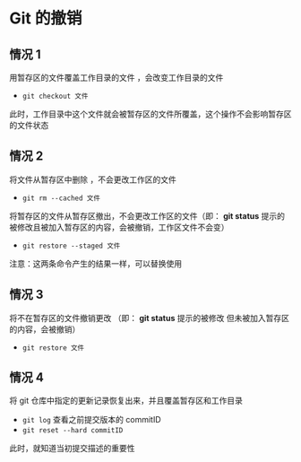 # Git 的撤销

## 情况 1

用暂存区的文件覆盖工作目录的文件 ，会改变工作目录的文件

- `git checkout 文件`

此时，工作目录中这个文件就会被暂存区的文件所覆盖，这个操作不会影响暂存区的文件状态

## 情况 2

将文件从暂存区中删除 ，不会更改工作区的文件

- `git rm --cached 文件`

将暂存区的文件从暂存区撤出，不会更改工作区的文件（即： **git status** 提示的被修改且被加入暂存区的内容，会被撤销，工作区文件不会变）

- `git restore --staged 文件`

注意：这两条命令产生的结果一样，可以替换使用

## 情况 3

将不在暂存区的文件撤销更改 （即： **git status** 提示的被修改 但未被加入暂存区的内容，会被撤销）

- `git restore 文件`

## 情况 4

将 git 仓库中指定的更新记录恢复出来，并且覆盖暂存区和工作目录

- `git log` 查看之前提交版本的 commitID
- `git reset --hard commitID`

此时，就知道当初提交描述的重要性
